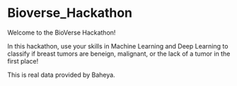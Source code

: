 # Bioverse_Hackathon

Welcome to the BioVerse Hackathon!

In this hackathon, use your skills in Machine Learning and Deep Learning to classify if breast tumors are beneign, malignant, or the lack of a tumor in the first place!

This is real data provided by Baheya.
